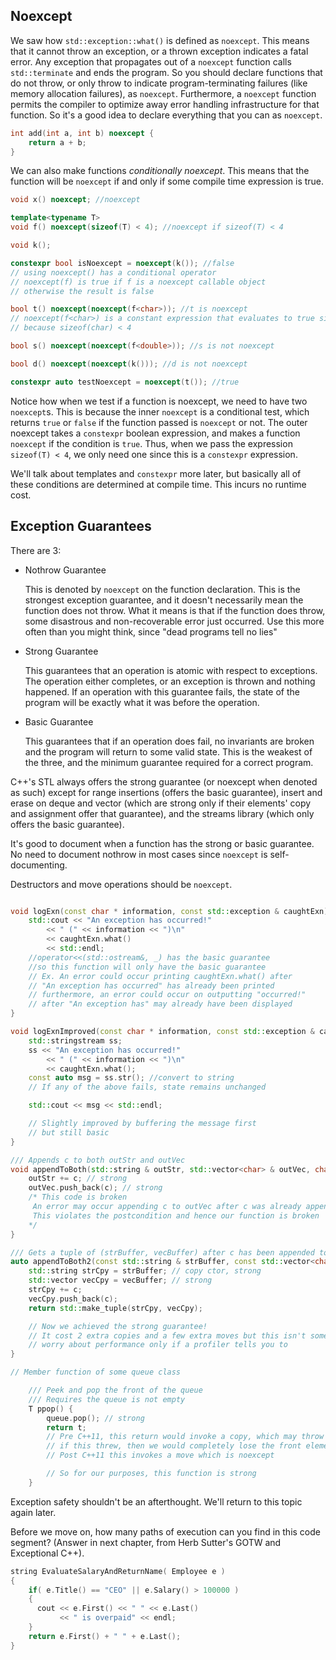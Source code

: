 ## Noexcept

We saw how `std::exception::what()` is defined as `noexcept`. This means that it cannot throw an exception, or a thrown exception indicates a fatal error. 
Any exception that propagates out of a `noexcept` function calls `std::terminate` and ends the program. 
So you should declare functions that do not throw, or only throw to indicate program-terminating failures (like memory allocation failures), as `noexcept`. 
Furthermore, a `noexcept` function permits the compiler to optimize away error handling infrastructure for that function. So it's a good idea to declare everything that you can as `noexcept`.

```C++
int add(int a, int b) noexcept {
    return a + b;
}
```

We can also make functions *conditionally noexcept*. This means that the function will be `noexcept` if and only if some compile time expression is true.

```C++
void x() noexcept; //noexcept

template<typename T>
void f() noexcept(sizeof(T) < 4); //noexcept if sizeof(T) < 4

void k();

constexpr bool isNoexcept = noexcept(k()); //false
// using noexcept() has a conditional operator
// noexcept(f) is true if f is a noexcept callable object
// otherwise the result is false

bool t() noexcept(noexcept(f<char>)); //t is noexcept
// noexcept(f<char>) is a constant expression that evaluates to true since f<char> is noexcept
// because sizeof(char) < 4

bool s() noexcept(noexcept(f<double>)); //s is not noexcept

bool d() noexcept(noexcept(k())); //d is not noexcept

constexpr auto testNoexcept = noexcept(t()); //true
```
Notice how when we test if a function is noexcept, we need to have two `noexcept`s. This is because the inner `noexcept` is a conditional test, which returns `true` or `false` if the function passed is `noexcept` or not. 
The outer noexcept takes a `constexpr` boolean expression, and makes a function `noexcept` if the condition is `true`. 
Thus, when we pass the expression `sizeof(T) < 4`, we only need one since this is a `constexpr` expression. 

We'll talk about templates and `constexpr` more later, but basically all of these conditions are determined at compile time. This incurs no runtime cost.

## Exception Guarantees

There are 3:

* Nothrow Guarantee

    This is denoted by `noexcept` on the function declaration. This is the strongest exception guarantee, and it doesn't necessarily mean the function does not throw. 
    What it means is that if the function does throw, some disastrous and non-recoverable error just occurred. Use this more often than you might think, since "dead programs tell no lies"

* Strong Guarantee

    This guarantees that an operation is atomic with respect to exceptions. The operation either completes, or an exception is thrown and nothing happened. 
    If an operation with this guarantee fails, the state of the program will be exactly what it was before the operation.

* Basic Guarantee

    This guarantees that if an operation does fail, no invariants are broken and the program will return to some valid state. 
    This is the weakest of the three, and the minimum guarantee required for a correct program.

C++'s STL always offers the strong guarantee (or noexcept when denoted as such) except for range insertions (offers the basic guarantee), 
insert and erase on deque and vector (which are strong only if their elements' copy and assignment offer that guarantee), and the streams library (which only offers the basic guarantee).

It's good to document when a function has the strong or basic guarantee. No need to document nothrow in most cases since `noexcept` is self-documenting.

Destructors and move operations should be `noexcept`.

```C++

void logExn(const char * information, const std::exception & caughtExn) {
    std::cout << "An exception has occurred!"
        << " (" << information << ")\n"
        << caughtExn.what()
        << std::endl;
    //operator<<(std::ostream&, _) has the basic guarantee
    //so this function will only have the basic guarantee
    // Ex. An error could occur printing caughtExn.what() after
    // "An exception has occurred" has already been printed
    // furthermore, an error could occur on outputting "occurred!"
    // after "An exception has" may already have been displayed
}

void logExnImproved(const char * information, const std::exception & caughtExn) {
    std::stringstream ss;
    ss << "An exception has occurred!"
        << " (" << information << ")\n"
        << caughtExn.what();
    const auto msg = ss.str(); //convert to string
    // If any of the above fails, state remains unchanged

    std::cout << msg << std::endl; 

    // Slightly improved by buffering the message first
    // but still basic
}

/// Appends c to both outStr and outVec
void appendToBoth(std::string & outStr, std::vector<char> & outVec, char c) {
    outStr += c; // strong
    outVec.push_back(c); // strong
    /* This code is broken
     An error may occur appending c to outVec after c was already appended to outStr
     This violates the postcondition and hence our function is broken
    */
}

/// Gets a tuple of (strBuffer, vecBuffer) after c has been appended to both
auto appendToBoth2(const std::string & strBuffer, const std::vector<char> & vecBuffer, char c) {
    std::string strCpy = strBuffer; // copy ctor, strong
    std::vector vecCpy = vecBuffer; // strong
    strCpy += c;
    vecCpy.push_back(c);
    return std::make_tuple(strCpy, vecCpy);

    // Now we achieved the strong guarantee!
    // It cost 2 extra copies and a few extra moves but this isn't something to worry about
    // worry about performance only if a profiler tells you to
}

// Member function of some queue class

    /// Peek and pop the front of the queue
    /// Requires the queue is not empty
    T ppop() { 
        queue.pop(); // strong
        return t;
        // Pre C++11, this return would invoke a copy, which may throw
        // if this threw, then we would completely lose the front element since it had already been popped from the queue
        // Post C++11 this invokes a move which is noexcept

        // So for our purposes, this function is strong
    }
```

Exception safety shouldn't be an afterthought. We'll return to this topic again later.

Before we move on, how many paths of execution can you find in this code segment? (Answer in next chapter, from Herb Sutter's GOTW and Exceptional C++).
```C++
string EvaluateSalaryAndReturnName( Employee e )
{
    if( e.Title() == "CEO" || e.Salary() > 100000 )
    {
      cout << e.First() << " " << e.Last()
           << " is overpaid" << endl;
    }
    return e.First() + " " + e.Last();
}
```

